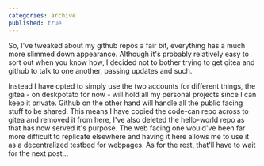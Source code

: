 ```yaml
---
categories: archive
published: true
---
```


So, I've tweaked about my github repos a fair bit, everything has a much more slimmed down appearance. Although it's probably relatively easy to sort out when you know how, I decided not to bother trying to get gitea and github to talk to one another, passing updates and such.

Instead I have opted to simply use the two accounts for different things, the gitea - on deskpotato for now - will hold all my personal projects since I can keep it private. Github on the other hand will handle all the public facing stuff to be shared.
This means I have copied the code-can repo across to gitea and removed it from here, I've also deleted the hello-world repo as that has now served it's purpose.
The web facing one would've been far more difficult to replicate elsewhere and having it here allows me to use it as a decentralized testbed for webpages.
As for the rest, that'll have to wait for the next post...
